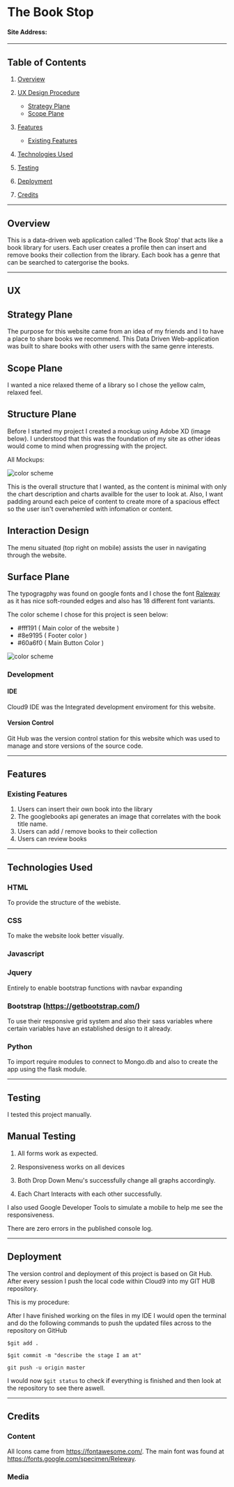 # The Book Stop

#### Site Address: 

-----

## Table of Contents

1. [Overview](#overview)

2. [UX Design Procedure](#ux)
    - [Strategy Plane](#strategy-plane)
    - [Scope Plane](#scope-plane)

3. [Features](#features)
    - [Existing Features](#existing-features)
    
4. [Technologies Used](#technologies-used)

5. [Testing](#testing)

6. [Deployment](#deployment)

7. [Credits](#credits)

-----

## Overview

This is a data-driven web application called 'The Book Stop' that acts like a book library for users. Each user creates
a profile then can insert and remove books their collection from the library. Each book has a genre that can be searched to catergorise the books.


-----


## UX

## Strategy Plane

The purpose for this website came from an idea of my friends and I to have a place to share books we recommend.
This Data Driven Web-application was built to share books with other users with the same genre interests.

## Scope Plane

I wanted a nice relaxed theme of a library so I chose the yellow calm, relaxed feel.

## Structure Plane

Before I started my project I created a mockup using Adobe XD (image below). I understood that this was the foundation of my
site as other ideas would come to mind when progressing with the project.

All Mockups:

<img src="static/assets/adobe_ux/iPhone 6-7-8 – Book – 1.png" alt="color scheme"/>


This is the overall structure that I wanted, as the content is minimal with only the chart description and charts availble for the user to look at. Also, I want 
padding around each peice of content to create more of a spacious effect so the user isn't overwhemled with infomation or content.

## Interaction Design

The menu situated (top right on mobile) assists the user in navigating through the website.

## Surface Plane

The typogragphy was found on google fonts and I chose the font <a href="https://fonts.google.com/specimen/Raleway">Raleway</a> as it
has nice soft-rounded edges and also has 18 different font variants.

The color scheme I chose for this project is seen below:

 - #fff191 ( Main color of the website )
 - #8e9195 ( Footer color )
 - #60a6f0 ( Main Button Color )

<img src="assets/img/color.png" alt="color scheme"/>

### Development

#### IDE
Cloud9 IDE was the Integrated development enviroment for this website.

#### Version Control
Git Hub was the version control station for this website which was used to manage and store versions of the source code.

-----
## Features


### Existing Features

 1. Users can insert their own book into the library
 2. The googlebooks api generates an image that correlates with the book title name.
 2. Users can add / remove books to their collection
 3. Users can review books

-----

## Technologies Used


### HTML
To provide the structure of the webiste.

### CSS
To make the website look better visually.

### Javascript


### Jquery
Entirely to enable bootstrap functions with navbar expanding

### Bootstrap (https://getbootstrap.com/)
To use their responsive grid system and also their sass variables where certain variables have an established design to it already.

### Python
To import require modules to connect to Mongo.db and also to create the app using the flask module.

-----

## Testing

I tested this project manually.

## Manual Testing

1. All forms work as expected.

2. Responsiveness works on all devices

3. Both Drop Down Menu's successfully change all graphs accordingly.

4. Each Chart Interacts with each other successfully.

I also used Google Developer Tools to simulate a mobile to help me see the responsiveness.

There are zero errors in the published console log.

-----

## Deployment

The version control and deployment of this project is based on Git Hub. After every session I push the local code within Cloud9 into my GIT HUB repository.


This is my procedure: 

After I have finished working on the files in my IDE I would open the terminal and do the following commands to push the updated files across to the repository on GitHub

``` $git add . ```

```$git commit -m "describe the stage I am at"```

```git push -u origin master```

I would now ```$git status``` to check if everything is finished and then look at the repository to see there aswell.

-----

## Credits
### Content
All Icons came from https://fontawesome.com/.
The main font was found at https://fonts.google.com/specimen/Releway.
### Media

 


